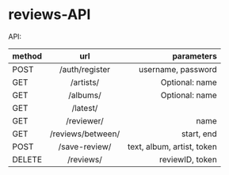 # reviews-API

API:

| method        | url           | parameters  |
| ------------- |:-------------:| -----:|
|POST      | /auth/register     | username, password       |
|GET       | /artists/         | Optional: name             |
|GET       | /albums/          | Optional: name             |
|GET       | /latest/          |                            |
|GET       | /reviewer/        | name                       |
|GET       | /reviews/between/ | start, end                 |
|POST      | /save-review/     | text, album, artist, token |
|DELETE    | /reviews/         | reviewID, token            |
